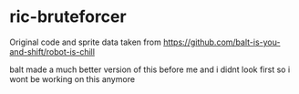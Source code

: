# ric-bruteforcer
Original code and sprite data taken from https://github.com/balt-is-you-and-shift/robot-is-chill

balt made a much better version of this before me and i didnt look first so i wont be working on this anymore
